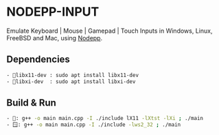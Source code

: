 # NODEPP-INPUT
Emulate Keyboard | Mouse | Gamepad | Touch Inputs in Windows, Linux, FreeBSD and Mac, using [Nodepp](https://github.com/NodeppOficial/nodepp).

## Dependencies
```bash
- 🐧libx11-dev : sudo apt install libx11-dev
- 🐧libxi-dev  : sudo apt install libxi-dev
```

## Build & Run
```bash
- 🐧: g++ -o main main.cpp -I ./include lX11 -lXtst -lXi ; ./main
- 🪟: g++ -o main main.cpp -I ./include -lws2_32 ; ./main
```
